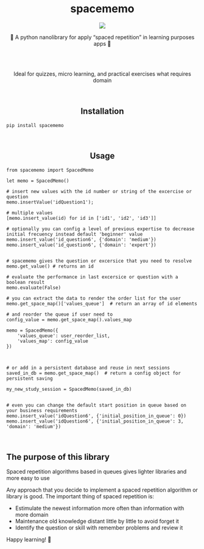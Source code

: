 <h1 align=center> spacememo </h1>

<p align="center">
  <img src="https://games.tactic.net/wp-content/uploads/2022/05/56312_1.jpg">
</p>

<p align=center>📘 A python nanolibrary for apply “spaced repetition” in learning purposes apps 📙 </p>

<br>
<br>

<p align="center">
  Ideal for quizzes, micro learning, and practical exercises what requires domain
</p>

<br>
<h2 align="center">Installation</h2>

```
pip install spacememo
```

<br>
<h2 align="center">Usage</h2>

```
from spacememo import SpacedMemo

let memo = SpacedMemo()

# insert new values with the id number or string of the excercise or question
memo.insertValue('idQuestion1');

# multiple values
[memo.insert_value(id) for id in ['id1', 'id2', 'id3']]

# optionally you can config a level of previous expertise to decrease initial frecuency instead default 'beginner' value
memo.insert_value('id_question6', {'domain': 'medium'})
memo.insert_value('id_question6', {'domain': 'expert'})


# spacememo gives the question or excersice that you need to resolve
memo.get_value() # returns an id

# evaluate the performance in last excersice or question with a boolean result
memo.evaluate(False)

# you can extract the data to render the order list for the user
memo.get_space_map()['values_queue']  # return an array of id elements

# and reorder the queue if user need to
config_value = memo.get_space_map().values_map

memo = SpacedMemo({
    'values_queue': user_reorder_list,
    'values_map': config_value
})



# or add in a persistent database and reuse in next sessions
saved_in_db = memo.get_space_map()  # return a config object for persistent saving

my_new_study_session = SpacedMemo(saved_in_db)


# even you can change the default start position in queue based on your business requirements
memo.insert_value('idQuestion6', {'initial_position_in_queue': 0})
memo.insert_value('idQuestion6', {'initial_position_in_queue': 3, 'domain': 'medium'})
```

<br>

## The purpose of this library

Spaced repetition algorithms based in queues gives lighter libraries and more easy to use

Any approach that you decide to implement a spaced repetition algorithm or library is good. The important thing of spaced repetition is:

- Estimulate the newest information more often than information with more domain
- Maintenance old knowledge distant little by little to avoid forget it
- Identify the question or skill with remember problems and review it

Happy learning! 📗
